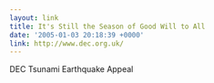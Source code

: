 ```yaml
---
layout: link
title: It's Still the Season of Good Will to All
date: '2005-01-03 20:18:39 +0000'
link: http://www.dec.org.uk/
---
```

DEC Tsunami Earthquake Appeal